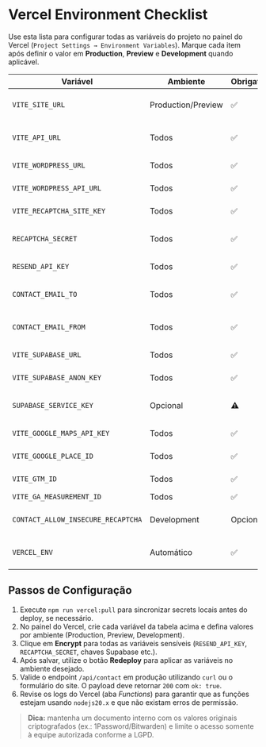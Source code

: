 # Vercel Environment Checklist

Use esta lista para configurar todas as variáveis do projeto no painel do Vercel (`Project Settings → Environment Variables`). Marque cada item após definir o valor em **Production**, **Preview** e **Development** quando aplicável.

| Variável | Ambiente | Obrigatório | Descrição |
| --- | --- | --- | --- |
| `VITE_SITE_URL` | Production/Preview | ✅ | URL pública do site utilizada para metadados e geração de links canônicos. |
| `VITE_API_URL` | Todos | ✅ | Base URL para chamadas ao `/api` hospedado no Vercel. Use `https://<project>.vercel.app/api`. |
| `VITE_WORDPRESS_URL` | Todos | ✅ | URL do WordPress headless utilizado para conteúdo. |
| `VITE_WORDPRESS_API_URL` | Todos | ✅ | Endpoint REST do WordPress (`/wp-json/wp/v2`). |
| `VITE_RECAPTCHA_SITE_KEY` | Todos | ✅ | Site key do Google reCAPTCHA v3 usada no frontend. |
| `RECAPTCHA_SECRET` | Todos | ✅ | Secret key do reCAPTCHA consumida na função `/api/contact`. |
| `RESEND_API_KEY` | Todos | ✅ | Token da API Resend para envio de e-mails de contato. |
| `CONTACT_EMAIL_TO` | Todos | ✅ | Destinatários (separados por vírgula) das mensagens de contato. |
| `CONTACT_EMAIL_FROM` | Todos | ✅ | Endereço remetente exibido no Resend (ex.: `noreply@saraivavision.com.br`). |
| `VITE_SUPABASE_URL` | Todos | ✅ | URL do projeto Supabase para features que consomem dados. |
| `VITE_SUPABASE_ANON_KEY` | Todos | ✅ | Chave anônima do Supabase utilizada no navegador. |
| `SUPABASE_SERVICE_KEY` | Opcional | ⚠️ | Necessário apenas se alguma função serverless precisar de permissões elevadas. |
| `VITE_GOOGLE_MAPS_API_KEY` | Todos | ✅ | Chave do Google Maps usada nos mapas e rotas. |
| `VITE_GOOGLE_PLACE_ID` | Todos | ✅ | Place ID da clínica para reviews e rich snippets. |
| `VITE_GTM_ID` | Todos | ✅ | ID do Google Tag Manager habilitado após consentimento. |
| `VITE_GA_MEASUREMENT_ID` | Todos | ✅ | ID do Google Analytics 4. |
| `CONTACT_ALLOW_INSECURE_RECAPTCHA` | Development | Opcional | Ajuste para `true` apenas em ambientes locais quando quiser pular a validação do reCAPTCHA. |
| `VERCEL_ENV` | Automático | ✅ | Variável gerenciada pelo Vercel. Apenas confirme que aparece em *Runtime Logs*. |

## Passos de Configuração

1. Execute `npm run vercel:pull` para sincronizar secrets locais antes do deploy, se necessário.
2. No painel do Vercel, crie cada variável da tabela acima e defina valores por ambiente (Production, Preview, Development).
3. Clique em **Encrypt** para todas as variáveis sensíveis (`RESEND_API_KEY`, `RECAPTCHA_SECRET`, chaves Supabase etc.).
4. Após salvar, utilize o botão **Redeploy** para aplicar as variáveis no ambiente desejado.
5. Valide o endpoint `/api/contact` em produção utilizando `curl` ou o formulário do site. O payload deve retornar `200` com `ok: true`.
6. Revise os logs do Vercel (aba *Functions*) para garantir que as funções estejam usando `nodejs20.x` e que não existam erros de permissão.

> **Dica:** mantenha um documento interno com os valores originais criptografados (ex.: 1Password/Bitwarden) e limite o acesso somente à equipe autorizada conforme a LGPD.
